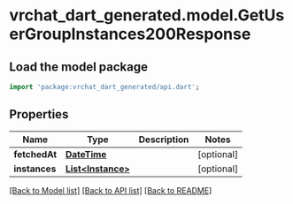 # vrchat_dart_generated.model.GetUserGroupInstances200Response

## Load the model package
```dart
import 'package:vrchat_dart_generated/api.dart';
```

## Properties
Name | Type | Description | Notes
------------ | ------------- | ------------- | -------------
**fetchedAt** | [**DateTime**](DateTime.md) |  | [optional] 
**instances** | [**List&lt;Instance&gt;**](Instance.md) |  | [optional] 

[[Back to Model list]](../README.md#documentation-for-models) [[Back to API list]](../README.md#documentation-for-api-endpoints) [[Back to README]](../README.md)


